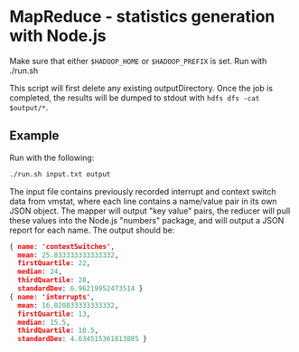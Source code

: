 MapReduce - statistics generation with Node.js
=======

Make sure that either ``$HADOOP_HOME`` or ``$HADOOP_PREFIX`` is set.  Run with
  ./run.sh <inputFile> <outputDirectory>

This script will first delete any existing outputDirectory.  Once the job is completed, the results will be dumped to stdout with ``hdfs dfs -cat $output/*``.

## Example
Run with the following:
```bash
./run.sh input.txt output
```
The input file contains previously recorded interrupt and context switch data from vmstat, where each line contains a name/value pair in its own JSON object.  The mapper will output "key value" pairs, the reducer will pull these values into the Node.js "numbers" package, and will output a JSON report for each name.  The output should be:
```json
{ name: 'contextSwitches',  
  mean: 25.833333333333332, 
  firstQuartile: 22,  
  median: 24, 
  thirdQuartile: 28,  
  standardDev: 6.96219952473514 } 
{ name: 'interrupts', 
  mean: 16.020833333333332, 
  firstQuartile: 13,  
  median: 15.5, 
  thirdQuartile: 18.5,  
  standardDev: 4.634515361813885 }
```

